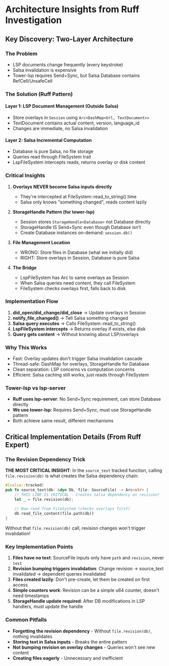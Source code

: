 # Architecture Insights from Ruff Investigation

## Key Discovery: Two-Layer Architecture

### The Problem
- LSP documents change frequently (every keystroke)
- Salsa invalidation is expensive
- Tower-lsp requires Send+Sync, but Salsa Database contains RefCell/UnsafeCell

### The Solution (Ruff Pattern)

#### Layer 1: LSP Document Management (Outside Salsa)
- Store overlays in `Session` using `Arc<DashMap<Url, TextDocument>>`  
- TextDocument contains actual content, version, language_id
- Changes are immediate, no Salsa invalidation

#### Layer 2: Salsa Incremental Computation
- Database is pure Salsa, no file storage
- Queries read through FileSystem trait
- LspFileSystem intercepts reads, returns overlay or disk content

### Critical Insights

1. **Overlays NEVER become Salsa inputs directly**
   - They're intercepted at FileSystem::read_to_string() time
   - Salsa only knows "something changed", reads content lazily

2. **StorageHandle Pattern (for tower-lsp)**
   - Session stores `StorageHandle<Database>` not Database directly
   - StorageHandle IS Send+Sync even though Database isn't
   - Create Database instances on-demand: `session.db()`

3. **File Management Location**
   - WRONG: Store files in Database (what we initially did)
   - RIGHT: Store overlays in Session, Database is pure Salsa

4. **The Bridge**
   - LspFileSystem has Arc<DashMap> to same overlays as Session
   - When Salsa queries need content, they call FileSystem
   - FileSystem checks overlays first, falls back to disk

### Implementation Flow

1. **did_open/did_change/did_close** → Update overlays in Session
2. **notify_file_changed()** → Tell Salsa something changed  
3. **Salsa query executes** → Calls FileSystem::read_to_string()
4. **LspFileSystem intercepts** → Returns overlay if exists, else disk
5. **Query gets content** → Without knowing about LSP/overlays

### Why This Works

- Fast: Overlay updates don't trigger Salsa invalidation cascade
- Thread-safe: DashMap for overlays, StorageHandle for Database
- Clean separation: LSP concerns vs computation concerns
- Efficient: Salsa caching still works, just reads through FileSystem

### Tower-lsp vs lsp-server

- **Ruff uses lsp-server**: No Send+Sync requirement, can store Database directly
- **We use tower-lsp**: Requires Send+Sync, must use StorageHandle pattern
- Both achieve same result, different mechanisms

## Critical Implementation Details (From Ruff Expert)

### The Revision Dependency Trick

**THE MOST CRITICAL INSIGHT**: In the `source_text` tracked function, calling `file.revision(db)` is what creates the Salsa dependency chain:

```rust
#[salsa::tracked]
pub fn source_text(db: &dyn Db, file: SourceFile) -> Arc<str> {
    // THIS LINE IS CRITICAL - Creates Salsa dependency on revision!
    let _ = file.revision(db);
    
    // Now read from FileSystem (checks overlays first)
    db.read_file_content(file.path(db))
}
```

Without that `file.revision(db)` call, revision changes won't trigger invalidation!

### Key Implementation Points

1. **Files have no text**: SourceFile inputs only have `path` and `revision`, never `text`
2. **Revision bumping triggers invalidation**: Change revision → source_text invalidated → dependent queries invalidated  
3. **Files created lazily**: Don't pre-create, let them be created on first access
4. **Simple counters work**: Revision can be a simple u64 counter, doesn't need timestamps
5. **StorageHandle update required**: After DB modifications in LSP handlers, must update the handle

### Common Pitfalls

- **Forgetting the revision dependency** - Without `file.revision(db)`, nothing invalidates
- **Storing text in Salsa inputs** - Breaks the entire pattern
- **Not bumping revision on overlay changes** - Queries won't see new content
- **Creating files eagerly** - Unnecessary and inefficient

